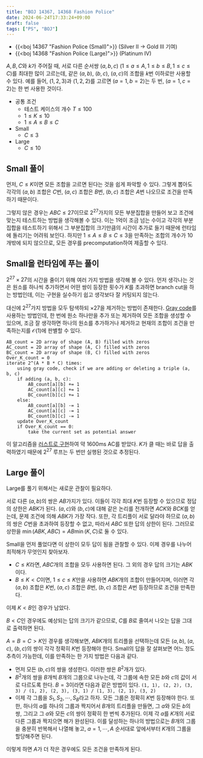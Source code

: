 ```yaml
---
title: "BOJ 14367, 14368 Fashion Police"
date: 2024-06-24T17:33:24+09:00
draft: false
tags: ["PS", "BOJ"]
---
```


* {{<boj 14367 "Fashion Police (Small)">}} (Silver II -> Gold III 기여)
* {{<boj 14368 "Fashion Police (Large)">}} (Platinum IV)

$A, B, C$와 $k$가 주어질 때, 서로 다른 순서쌍 $(a, b, c)$ ($1 \le a \le A, 1 \le b \le B, 1 \le c \le C$)를 최대한 많이 고르는데, 같은 $(a, b)$, $(b, c)$, $(a, c)$의 조합을 $k$번 이하로만 사용할 수 있다. 예를 들어, $(1, 2, 3)$과 $(1, 2, 2)$를 고르면 $(a=1, b=2)$는 두 번, $(a=1, c=2)$는 한 번 사용한 것이다.

<!--more-->

* 공통 조건
    * 테스트 케이스의 개수 $T \le 100$
    * $1 \le K \le 10$
    * $1 \le A \le B \le C$
* Small
    * $C \le 3$
* Large
    * $C \le 10$

## Small 풀이

먼저, $C \le K$이면 모든 조합을 고르면 된다는 것을 쉽게 파악할 수 있다. 그렇게 뽑아도 각각의 $(a, b)$ 조합은 $C$번, $(a, c)$ 조합은 $B$번, $(b, c)$ 조합은 $A$번 나오므로 조건을 만족하기 때문이다.

그렇지 않은 경우는 $ABC \le 27$이므로 $2^{27}$가지의 모든 부분집합을 만들어 보고 조건에 맞는지 테스트하는 방법을 생각해볼 수 있다. 이는 1억이 조금 넘는 수이고 각각의 부분집합을 테스트하기 위해서 그 부분집합의 크기만큼의 시간이 추가로 들기 때문에 런타임에 돌리기는 어려워 보인다. 하지만 $1 \le A \le B \le C \le 3$을 만족하는 조합의 개수가 10개밖에 되지 않으므로, 모든 경우를 precomputation하여 제출할 수 있다.

## Small을 런타임에 푸는 풀이

$2^{27} \times 27$의 시간을 줄이기 위해 여러 가지 방법을 생각해 볼 수 있다. 먼저 생각나는 것은 원소를 하나씩 추가하면서 어떤 쌍이 등장한 횟수가 $K$를 초과하면 branch cut을 하는 방법인데, 이는 구현을 실수하기 쉽고 생각보다 잘 커팅되지 않는다.

대신에 $2^{27}$가지 방법을 모두 탐색하되 $\times 27$을 제거하는 방법이 존재한다. [Gray code](https://en.wikipedia.org/wiki/Gray_code)를 사용하는 방법인데, 한 번에 원소 하나만을 추가 또는 제거하여 모든 조합을 생성할 수 있으며, 조금 잘 생각하면 하나의 원소를 추가하거나 제거하고 현재의 조합이 조건을 만족하는지를 $\mathcal{O}(1)$에 판별할 수 있다.

```
AB_count = 2D array of shape (A, B) filled with zeros
AC_count = 2D array of shape (A, C) filled with zeros
BC_count = 2D array of shape (B, C) filled with zeros
Over_K_count = 0
iterate 2^(A * B * C) times:
    using gray code, check if we are adding or deleting a triple (a, b, c)
    if adding (a, b, c):
        AB_count[a][b] += 1
        AC_count[a][c] += 1
        BC_count[b][c] += 1
    else:
        AB_count[a][b] -= 1
        AC_count[a][c] -= 1
        BC_count[b][c] -= 1
    update Over_K_count
    if Over_K_count == 0:
        take the current set as potential answer
```

이 알고리즘을 [러스트로 구현](https://www.acmicpc.net/source/79887806)하여 약 1600ms AC를 받았다. $K$가 클 때는 바로 답을 출력하였기 때문에 $2^{27}$ 루프는 두 번만 실행된 것으로 추정된다.

## Large 풀이

Large를 풀기 위해서는 새로운 관찰이 필요하다.

서로 다른 $(a, b)$의 쌍은 $AB$가지가 있다. 이들이 각각 최대 $K$번 등장할 수 있으므로 정답의 상한은 $ABK$가 된다. $(a, c)$와 $(b, c)$에 대해 같은 논리를 전개하면 $ACK$와 $BCK$를 얻는데, 문제 조건에 의해 $ABK$가 가장 작다. 또한, 각 트리플이 서로 달라야 하므로 $(a, b)$의 쌍은 $C$번을 초과하여 등장할 수 없고, 따라서 $ABC$ 또한 답의 상한이 된다. 그러므로 상한을 $\min(ABK, ABC) = AB \min(K, C)$로 둘 수 있다.

Small을 먼저 풀었다면 이 상한이 모두 답이 됨을 관찰할 수 있다. 이제 경우를 나누어 최적해가 무엇인지 찾아보자.

* $C \le K$라면, $ABC$개의 조합을 모두 사용하면 된다. 그 외의 경우 답의 크기는 $ABK$이다.
* $B \le K < C$이면, $1 \le c \le K$만을 사용하면 $ABK$개의 조합이 만들어지며, 이러면 각 $(a, b)$ 조합은 $K$번, $(a, c)$ 조합은 $B$번, $(b, c)$ 조합은 $A$번 등장하므로 조건을 만족한다.

이제 $K < B$인 경우가 남았다.

$B < C$인 경우에도 예상되는 답의 크기가 같으므로, $C$를 $B$로 줄여서 나오는 답을 그대로 출력하면 된다.

$A = B = C > K$인 경우를 생각해보면, $ABK$개의 트리플을 선택하는데 모든 $(a, b)$, $(a, c)$, $(b, c)$의 쌍이 각각 정확히 $K$번 등장해야 한다. Small의 답을 잘 살펴보면 어느 정도 추측이 가능한데, 이를 만족하는 한 가지 방법은 다음과 같다.

* 먼저 모든 $(b, c)$의 쌍을 생성한다. 이러한 쌍은 $B^2$개가 있다.
* $B^2$개의 쌍을 $B$개씩 $B$개의 그룹으로 나누는데, 각 그룹에 속한 모든 $b$와 $c$의 값이 서로 다르도록 한다. $B = 3$이라면 다음과 같은 방법이 있다. `(1, 1), (2, 2), (3, 3) / (1, 2), (2, 3), (3, 1) / (1, 3), (2, 1), (3, 2)`
* 이제 각 그룹을 $S_1, S_2, \cdots, S_B$라고 하자. 모든 그룹은 정확히 $K$번 등장해야 한다. 또한, 하나의 $a$를 하나의 그룹과 짝지어서 $B$개의 트리플을 만들면, 그 $a$와 모든 $b$의 쌍, 그리고 그 $a$와 모든 $c$의 쌍이 정확히 한 번씩 추가된다. 이제 각 $a$를 $K$개의 서로 다른 그룹과 짝지으면 해가 완성된다. 이를 달성하는 하나의 방법으로는 $B$개의 그룹을 충분히 반복해서 나열해 놓고, $a = 1, \cdots, A$ 순서대로 앞에서부터 $K$개의 그룹을 할당해주면 된다.

이렇게 하면 $A$가 더 작은 경우에도 모든 조건을 만족하게 된다.